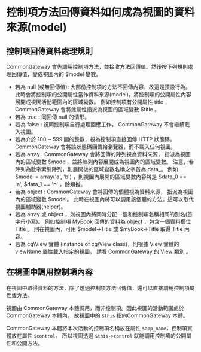 控制項方法回傳資料如何成為視圖的資料來源(model)
===============================================

控制項回傳資料處理規則
----------------------

CommonGateway 會先調用控制項方法，並接收方法回傳值。然後按下列規則處理回傳值，變成視圖內的 $model 變數。

* 若為 null (或無回傳值): 大部份控制項的方法不回傳內容，故這是預設行為。
  此時會將控制項的公開屬性當作資料來源(model)，將控制項的公開屬性內容展開成視圖活動範圍內的區域變數。
  例如控制項有公開屬性 title ，CommonGateway 會將此屬性指派為視圖的區域變數 $title 。
* 若為 true : 同回傳 null 的情形。
* 若為 false : 視同控制項自行處理回應工作， CommonGateway 不會繼續載入視圖。
* 若為介於 100 ~ 599 間的整數，視為控制項直接回傳 HTTP 狀態碼。
  CommonGateway 會將該狀態碼回傳給瀏覽器，而不載入任何視圖。
* 若為 array : CommonGateway 會將回傳的陣列視為資料來源，
  指派為視圖內的區域變數 $model，並將陣列內容展開成為視圖內的區域變數。
  注意，若陣列為數字索引陣列，則展開後的區域變數名稱之字首為 data_。
  例如 $model = array('a', 'b') ，則視圖內展開的區域變數內容將是
  $data_0 == 'a', $data_1 == 'b' ，餘類推。
* 若為 object : CommonGateway 會將回傳的個體視為資料來源，
  指派為視圖內的區域變數 $model。
  此時在視圖內將可以調用該個體的方法。這可以取代視圖輔助器(helper)。
* 若為 array 或 object ，則視圖內將同時分配一個和控制項名稱相同的別名(首字母小寫)。
  例如控制項 MyBook 回傳的資料為 object ，包含一個資料欄位 Title 。
  則在視圖內，可用 $model-&gt;Title 或 $myBook-&gt;Title 取得 Title 內容。
* 若為 cg\View 實體 (instance of cg\View class)，則根據 View 實體的 viewName 屬性載入指定的視圖。
  請看 [CommonGateway 的 View 類別](cg-view-class.md) 。

在視圖中調用控制項內容
----------------------

在視圖中取得資料的方法，除了透過控制項方法回傳值，還可以直接調用控制項屬性或方法。

視圖由 CommonGateway 本體調用，而非控制項。因此視圖的活動範圍處於 CommonGateway 本體內。
故視圖中的 `$this` 指向CommonGateway 本體。

CommonGateway 本體將本次活動的控制項名稱放在屬性 `$app_name`，控制項實體放在屬性 `$control`。
所以視圖透過 `$this->control` 就能調用控制項的公開屬性和公開方法。
